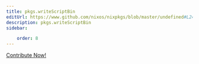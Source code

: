 ```yaml
---
title: pkgs.writeScriptBin
editUrl: https://www.github.com/nixos/nixpkgs/blob/master/undefined#L245C20
description: pkgs.writeScriptBin
sidebar:

    order: 8
---
```


<a href="https://www.github.com/nixos/nixpkgs/blob/master/undefined#L245C20">Contribute Now!</a>



